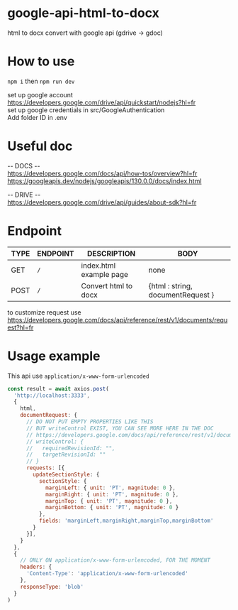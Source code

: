 # google-api-html-to-docx
html to docx convert with google api (gdrive -> gdoc)

# How to use
`npm i` then `npm run dev`  
  
set up google account https://developers.google.com/drive/api/quickstart/nodejs?hl=fr  
set up google credentials in src/GoogleAuthentication  
Add folder ID in .env  

# Useful doc

-- DOCS --  
https://developers.google.com/docs/api/how-tos/overview?hl=fr  
https://googleapis.dev/nodejs/googleapis/130.0.0/docs/index.html  
  
-- DRIVE --  
https://developers.google.com/drive/api/guides/about-sdk?hl=fr  
  
# Endpoint

| TYPE   | ENDPOINT                            | DESCRIPTION         | BODY                                                                    |
| ------ | ----------------------------------- | ------------------- | ----------------------------------------------------------------------- |
| GET    | `/`  | index.html example page | none                                                     |
| POST   | `/`  | Convert html to docx | {html : string, documentRequest }                                                     |

to customize request use https://developers.google.com/docs/api/reference/rest/v1/documents/request?hl=fr

# Usage example


This api use `application/x-www-form-urlencoded`

```js
const result = await axios.post(
  'http://localhost:3333',
  {
    html,
    documentRequest: {
      // DO NOT PUT EMPTY PROPERTIES LIKE THIS
      // BUT writeControl EXIST, YOU CAN SEE MORE HERE IN THE DOC
      // https://developers.google.com/docs/api/reference/rest/v1/documents/batchUpdate
      // writeControl: {
      //   requiredRevisionId: "",
      //   targetRevisionId: ""
      // }
      requests: [{
        updateSectionStyle: {
          sectionStyle: {
            marginLeft: { unit: 'PT', magnitude: 0 },
            marginRight: { unit: 'PT', magnitude: 0 },
            marginTop: { unit: 'PT', magnitude: 0 },
            marginBottom: { unit: 'PT', magnitude: 0 }
          },
          fields: 'marginLeft,marginRight,marginTop,marginBottom'
        }
      }],
    }
  },
  {
    // ONLY ON application/x-www-form-urlencoded, FOR THE MOMENT
    headers: {
      'Content-Type': 'application/x-www-form-urlencoded'
    },
    responseType: 'blob'
  }
)
```
